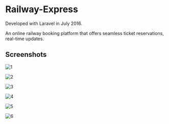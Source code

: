# Railway-Express

Developed with Laravel in July 2016.

An online railway booking platform that offers seamless ticket reservations, real-time updates. 

## Screenshots

![1](https://github.com/user-attachments/assets/7486b1ca-7c2c-48a1-8b06-bc7dc61f7e1d)

![2](https://github.com/user-attachments/assets/7a12f4ef-7b27-454c-892d-8b196c3482aa)

![3](https://github.com/user-attachments/assets/11ee3231-2864-4879-8a06-58f831b1b13d)

![4](https://github.com/user-attachments/assets/9e7ac4d7-f1fe-4dff-955e-cc0414712952)

![5](https://github.com/user-attachments/assets/c63a8c6a-375b-47f7-bed7-85d6838262d2)

![6](https://github.com/user-attachments/assets/96aca7ae-bfa0-44e2-b336-6c63ac5cd039)
